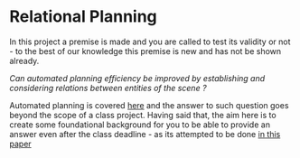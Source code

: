 # Relational Planning


In this project a premise is made and you are called to test its validity or not - to the best of our knowledge this premise is new and has not be shown already.

_Can automated planning efficiency be improved by establishing and considering relations between entities of the scene  ?_  

Automated planning is covered [here](http://aima.cs.berkeley.edu/newchap11.pdf) and the answer to such question goes beyond the scope of a class project. Having said that, the aim here is to create some foundational background for you to be able to provide an answer even after the class deadline - as its attempted to be done [in this paper](https://www.semanticscholar.org/paper/Learning-value-functions-with-relational-state-for-Kim-Shimanuki/7094b1f86944517d0b03cf466be63ddf5780c59d)
